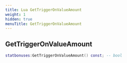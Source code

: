 ```yaml
---
title: Lua GetTriggerOnValueAmount
weight: 1
hidden: true
menuTitle: GetTriggerOnValueAmount
---
```

## GetTriggerOnValueAmount
```lua
statbonuses:GetTriggerOnValueAmount() const; -- bool
```
